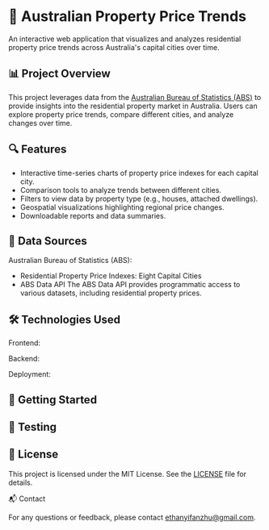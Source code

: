 # 🏡 Australian Property Price Trends

An interactive web application that visualizes and analyzes residential property price trends across Australia's capital cities over time.

## 📊 Project Overview

This project leverages data from the [Australian Bureau of Statistics (ABS)](https://www.abs.gov.au) to provide insights into the residential property market in Australia. Users can explore property price trends, compare different cities, and analyze changes over time.

## 🔍 Features

- Interactive time-series charts of property price indexes for each capital city.
- Comparison tools to analyze trends between different cities.
- Filters to view data by property type (e.g., houses, attached dwellings).
- Geospatial visualizations highlighting regional price changes.
- Downloadable reports and data summaries.

## 📂 Data Sources

Australian Bureau of Statistics (ABS):
- Residential Property Price Indexes: Eight Capital Cities
- ABS Data API
The ABS Data API provides programmatic access to various datasets, including residential property prices.

## 🛠️ Technologies Used

Frontend:


Backend:


Deployment:


## 🚀 Getting Started



## 🧪 Testing



## 📄 License

This project is licensed under the MIT License. See the [LICENSE](/LICENSE) file for details.

📬 Contact

For any questions or feedback, please contact ethanyifanzhu@gmail.com.
